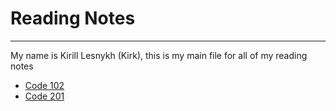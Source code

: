 # Reading Notes

---

My name is Kirill Lesnykh (Kirk), this is my main file for all of my reading notes

- [Code 102](/code-102/tableofcontents)
- [Code 201](/code-201/tableofcontents)
